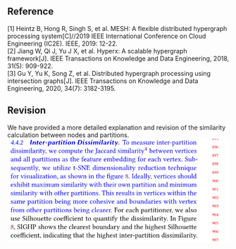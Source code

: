 ## Reference 
[1] Heintz B, Hong R, Singh S, et al. MESH: A flexible distributed hypergraph processing system[C]//2019 IEEE International Conference on Cloud Engineering (IC2E). IEEE, 2019: 12-22.  
[2] Jiang W, Qi J, Yu J X, et al. Hyperx: A scalable hypergraph framework[J]. IEEE Transactions on Knowledge and Data Engineering, 2018, 31(5): 909-922.  
[3] Gu Y, Yu K, Song Z, et al. Distributed hypergraph processing using intersection graphs[J]. IEEE Transactions on Knowledge and Data Engineering, 2020, 34(7): 3182-3195.  

## Revision

We have provided a more detailed explanation and revision of the similarity calculation between nodes and partitions.
![](./pic/similarity.png)